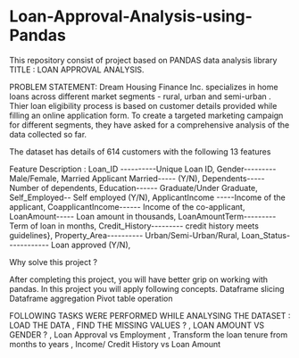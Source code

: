 # Loan-Approval-Analysis-using-Pandas
This repository consist of project based on PANDAS data analysis library
TITLE : LOAN APPROVAL ANALYSIS.

  
PROBLEM STATEMENT:
Dream Housing Finance Inc. specializes in home loans across different market segments - rural, urban and semi-urban .
Thier loan eligibility process is based on customer details provided while filling an online application form. 
To create a targeted marketing campaign for different segments, they have asked for a comprehensive analysis of the data collected so far.

The dataset has details of 614 customers with the following 13 features

Feature	Description :
Loan_ID	----------Unique Loan ID,
Gender---------	Male/Female,
Married	Applicant Married----- (Y/N),
Dependents-----	Number of dependents,
Education------	Graduate/Under Graduate,
Self_Employed--	Self employed (Y/N),
ApplicantIncome	-----Income of the applicant,
CoapplicantIncome------	Income of the co-applicant,
LoanAmount-----	Loan amount in thousands,
LoanAmountTerm---------	Term of loan in months,
Credit_History---------	credit history meets guidelines},
Property_Area----------	Urban/Semi-Urban/Rural,
Loan_Status------------	Loan approved (Y/N),


Why solve this project ?

After completing this project, you will have better grip on working with pandas. 
In this project you will apply following concepts.
Dataframe slicing
Dataframe aggregation
Pivot table operation


FOLLOWING TASKS WERE PERFORMED WHILE ANALYSING THE DATASET :
LOAD THE DATA , FIND THE MISSING VALUES ? , LOAN AMOUNT VS GENDER ? , Loan Approval vs Employment , Transform the loan tenure from months to years , Income/ Credit History vs Loan Amount
